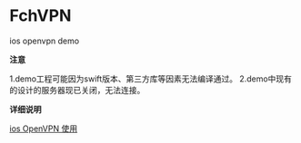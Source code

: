# FchVPN
ios openvpn demo


**注意**

1.demo工程可能因为swift版本、第三方库等因素无法编译通过。
2.demo中现有的设计的服务器现已关闭，无法连接。

**详细说明**

[ios OpenVPN 使用](https://www.jianshu.com/p/66039ea97656)
